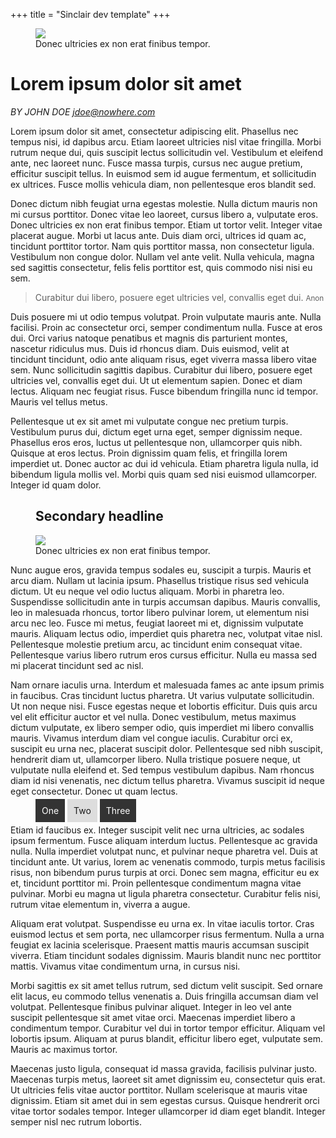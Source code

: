 +++
title = "Sinclair dev template"
+++

<figure class="fill tight">
  <img src="/img/obama.png">
  <figcaption>Donec ultricies ex non erat finibus tempor.</figcaption>
</figure>

<h1 class="slab text-center text-normal">Lorem ipsum dolor sit amet</h1>
<address>BY JOHN DOE <a href="#">jdoe@nowhere.com</a></address>

Lorem ipsum dolor sit amet, consectetur adipiscing elit. Phasellus nec tempus nisi, id dapibus arcu. Etiam laoreet ultricies nisl vitae fringilla. Morbi rutrum neque dui, quis suscipit lectus sollicitudin vel. Vestibulum et eleifend ante, nec laoreet nunc. Fusce massa turpis, cursus nec augue pretium, efficitur suscipit tellus. In euismod sem id augue fermentum, et sollicitudin ex ultrices. Fusce mollis vehicula diam, non pellentesque eros blandit sed.

Donec dictum nibh feugiat urna egestas molestie. Nulla dictum mauris non mi cursus porttitor. Donec vitae leo laoreet, cursus libero a, vulputate eros. Donec ultricies ex non erat finibus tempor. Etiam ut tortor velit. Integer vitae placerat augue. Morbi ut lacus ante. Duis diam orci, ultrices id quam ac, tincidunt porttitor tortor. Nam quis porttitor massa, non consectetur ligula. Vestibulum non congue dolor. Nullam vel ante velit. Nulla vehicula, magna sed sagittis consectetur, felis felis porttitor est, quis commodo nisi nisi eu sem.

<div class="ng_mm_link">
  <div>
    <aside class="right">
      <blockquote>Curabitur dui libero, posuere eget ultricies vel, convallis eget dui. <small>Anon</small></blockquote>
    </aside>
  </div>
</div>

Duis posuere mi ut odio tempus volutpat. Proin vulputate mauris ante. Nulla facilisi. Proin ac consectetur orci, semper condimentum nulla. Fusce at eros dui. Orci varius natoque penatibus et magnis dis parturient montes, nascetur ridiculus mus. Duis id rhoncus diam. Duis euismod, velit at tincidunt tincidunt, odio ante aliquam risus, eget viverra massa libero vitae sem. Nunc sollicitudin sagittis dapibus. Curabitur dui libero, posuere eget ultricies vel, convallis eget dui. Ut ut elementum sapien. Donec et diam lectus. Aliquam nec feugiat risus. Fusce bibendum fringilla nunc id tempor. Mauris vel tellus metus.

Pellentesque ut ex sit amet mi vulputate congue nec pretium turpis. Vestibulum purus dui, dictum eget urna eget, semper dignissim neque. Phasellus eros eros, luctus ut pellentesque non, ullamcorper quis nibh. Quisque at eros lectus. Proin dignissim quam felis, et fringilla lorem imperdiet ut. Donec auctor ac dui id vehicula. Etiam pharetra ligula nulla, id bibendum ligula mollis vel. Morbi quis quam sed nisi euismod ullamcorper. Integer id quam dolor.

<figure>
  <h2 class="sans text-normal">Secondary headline</h2>
  <img src="/img/walken.png">
  <figcaption>Donec ultricies ex non erat finibus tempor.</figcaption>
</figure>

Nunc augue eros, gravida tempus sodales eu, suscipit a turpis. Mauris et arcu diam. Nullam ut lacinia ipsum. Phasellus tristique risus sed vehicula dictum. Ut eu neque vel odio luctus aliquam. Morbi in pharetra leo. Suspendisse sollicitudin ante in turpis accumsan dapibus. Mauris convallis, leo in malesuada rhoncus, tortor libero pulvinar lorem, ut elementum nisi arcu nec leo. Fusce mi metus, feugiat laoreet mi et, dignissim vulputate mauris. Aliquam lectus odio, imperdiet quis pharetra nec, volutpat vitae nisl. Pellentesque molestie pretium arcu, ac tincidunt enim consequat vitae. Pellentesque varius libero rutrum eros cursus efficitur. Nulla eu massa sed mi placerat tincidunt sed ac nisl.

Nam ornare iaculis urna. Interdum et malesuada fames ac ante ipsum primis in faucibus. Cras tincidunt luctus pharetra. Ut varius vulputate sollicitudin. Ut non neque nisi. Fusce egestas neque et lobortis efficitur. Duis quis arcu vel elit efficitur auctor et vel nulla. Donec vestibulum, metus maximus dictum vulputate, ex libero semper odio, quis imperdiet mi libero convallis mauris. Vivamus interdum diam vel congue iaculis. Curabitur orci ex, suscipit eu urna nec, placerat suscipit dolor. Pellentesque sed nibh suscipit, hendrerit diam ut, ullamcorper libero. Nulla tristique posuere neque, ut vulputate nulla eleifend et. Sed tempus vestibulum dapibus. Nam rhoncus diam id nisi venenatis, nec dictum tellus pharetra. Vivamus suscipit id neque eget consectetur. Donec ut quam lectus.

<figure class="sans horizontal layout">
  <style>
    .box { padding: 10px; flex: 1; text-align: center; background-color: #ddd; } 
    .box:nth-of-type(odd) { background-color: #333; color: white; }
  </style>
  <span class="box">One</span>
  <span class="box">Two</span>
  <span class="box">Three</span>
</figure>

Etiam id faucibus ex. Integer suscipit velit nec urna ultricies, ac sodales ipsum fermentum. Fusce aliquam interdum luctus. Pellentesque ac gravida nulla. Nulla imperdiet volutpat nunc, et pulvinar neque pharetra vel. Duis at tincidunt ante. Ut varius, lorem ac venenatis commodo, turpis metus facilisis risus, non bibendum purus turpis at orci. Donec sem magna, efficitur eu ex et, tincidunt porttitor mi. Proin pellentesque condimentum magna vitae pulvinar. Morbi eu magna ut ligula pharetra consectetur. Curabitur felis nisi, rutrum vitae elementum in, viverra a augue.

Aliquam erat volutpat. Suspendisse eu urna ex. In vitae iaculis tortor. Cras euismod lectus et sem porta, nec ullamcorper risus fermentum. Nulla a urna feugiat ex lacinia scelerisque. Praesent mattis mauris accumsan suscipit viverra. Etiam tincidunt sodales dignissim. Mauris blandit nunc nec porttitor mattis. Vivamus vitae condimentum urna, in cursus nisi.

Morbi sagittis ex sit amet tellus rutrum, sed dictum velit suscipit. Sed ornare elit lacus, eu commodo tellus venenatis a. Duis fringilla accumsan diam vel volutpat. Pellentesque finibus pulvinar aliquet. Integer in leo vel ante suscipit pellentesque sit amet vitae orci. Maecenas imperdiet libero a condimentum tempor. Curabitur vel dui in tortor tempor efficitur. Aliquam vel lobortis ipsum. Aliquam at purus blandit, efficitur libero eget, vulputate sem. Mauris ac maximus tortor.

Maecenas justo ligula, consequat id massa gravida, facilisis pulvinar justo. Maecenas turpis metus, laoreet sit amet dignissim eu, consectetur quis erat. Ut ultricies felis vitae auctor porttitor. Nullam scelerisque at mauris vitae dignissim. Etiam sit amet dui in sem egestas cursus. Quisque hendrerit orci vitae tortor sodales tempor. Integer ullamcorper id diam eget blandit. Integer semper nisl nec rutrum lobortis.
